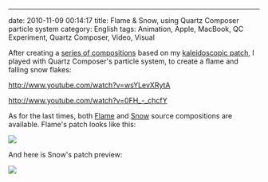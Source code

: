 ---
date: 2010-11-09 00:14:17
title: Flame & Snow, using Quartz Composer particle system
category: English
tags: Animation, Apple, MacBook, QC Experiment, Quartz Composer, Video, Visual

After creating a [series of compositions](http://kevin.deldycke.com/2010/11/sharp-scan-lines-squared-lava-lamp/) based on my [kaleidoscopic patch](http://kevin.deldycke.com/2010/10/kaleidoscope-001-002/), I played with Quartz Composer's particle system, to create a flame and falling snow flakes:

http://www.youtube.com/watch?v=wsYLevXRytA

http://www.youtube.com/watch?v=0FH_-_chcfY

As for the last times, both [Flame](http://kevin.deldycke.com/documents/flame.qtz) and [Snow](http://kevin.deldycke.com/documents/snow.qtz) source compositions are available. Flame's patch looks like this:

![](/uploads/2010/flame-patch.png)

And here is Snow's patch preview:

![](/uploads/2010/snow-patch.png)

